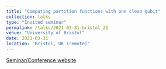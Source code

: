 ```yaml
---
title: "Computing partition functions with one clean qubit"
collection: talks
type: "Invited seminar"
permalink: /talks/2021-03-31-bristol_21
venue: "University of Bristol"
date: 2021-03-31
location: "Bristol, UK (remote)"
---
```


[Seminar/Conference website](https://www.ipam.ucla.edu/programs/workshops/quantum-numerical-linear-algebra/?tab=schedule)
